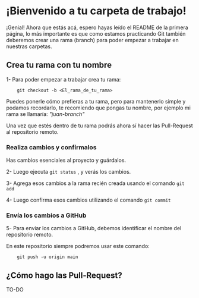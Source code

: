 # ¡Bienvenido a tu carpeta de trabajo!

¡Genial! Ahora que estás acá, espero hayas leído el README de la primera página, lo más importante es que como estamos practicando Git también deberemos crear una rama (branch) para poder empezar a trabajar en nuestras carpetas.

## Crea tu rama con tu nombre

1- Para poder empezar a trabajar crea tu rama:

		git checkout -b <El_rama_de_tu_rama>

Puedes ponerle cómo prefieras a tu rama, pero para mantenerlo simple y podamos recordarlo, te recomiendo que pongas tu nombre, por ejemplo mi rama se llamaría: _"juan-branch"_

Una vez que estés dentro de tu rama podrás ahora sí hacer las Pull-Request al repositorio remoto.

### Realiza cambios y confírmalos
Has cambios esenciales al proyecto y guárdalos.

2- Luego ejecuta `git status` , y verás los cambios.

3- Agrega esos cambios a la rama recién creada usando el comando `git add`

4- Luego confirma esos cambios utilizando el comando `git commit`

### Envía los cambios a GitHub
5- Para enviar los cambios a GitHub, debemos identificar el nombre del repositorio remoto.

En este repositorio siempre podremos usar este comando:

		git push -u origin main

## ¿Cómo hago las Pull-Request?
 
 TO-DO
